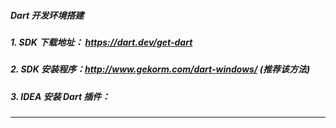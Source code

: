 ##### Dart 开发环境搭建

##### 1. SDK 下载地址： https://dart.dev/get-dart
##### 2. SDK 安装程序：http://www.gekorm.com/dart-windows/ (推荐该方法)
##### 3. IDEA 安装 Dart 插件：
****


    

    